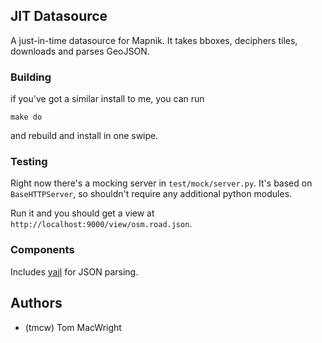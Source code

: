 ## JIT Datasource

A just-in-time datasource for Mapnik. It takes bboxes,
deciphers tiles, downloads and parses GeoJSON.

### Building

if you've got a similar install to me, you can run

    make do

and rebuild and install in one swipe.

### Testing

Right now there's a mocking server in `test/mock/server.py`. It's based
on `BaseHTTPServer`, so shouldn't require any additional python modules.

Run it and you should get a view at `http://localhost:9000/view/osm.road.json`.

### Components

Includes [yajl](http://lloyd.github.com/yajl/) for
JSON parsing.

## Authors

* (tmcw) Tom MacWright
